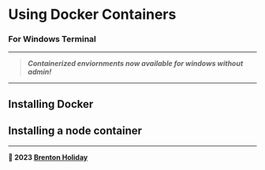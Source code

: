 # Using Docker Containers

### For Windows Terminal

----

> ***Containerized enviornments now available for windows without admin!***

---

## Installing Docker

## Installing a node container



---

**🤍 2023 [Brenton Holiday](https://brenton.holiday)**